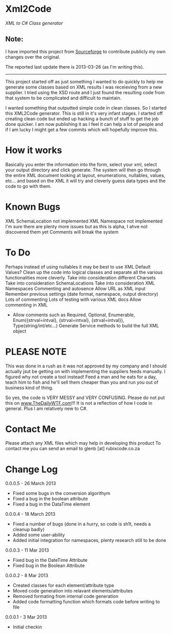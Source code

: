 Xml2Code
========

*XML to C# Class generator*

Note:
---

I have imported this project from [Sourceforge](http://sourceforge.net/projects/simplexmltocode/) to contribute publicly my own changes over the original.

The reported last update there is 2013-03-26 (as I'm writing this).

---


This project started off as just something I wanted to do quickly to help me generate some classes
based on XML results I was receieving from a new supplier.  I tried using the XSD route and I just
found the resulting code from that system to be complicated and difficult to maintain.

I wanted something that outputted simple code in clean classes.  So I started this XML2Code generator.
This is still in it's very infant stages.  I started off creating clean code but ended up hacking a
bunch of stuff to get the job done quicker.  I am now publishing it as I feel it can help a lot of people
and if I am lucky I might get a few commits which will hopefully improve this.

How it works
============

Basically you enter the information into the form, select your xml, select your output directory and click
generate.  The system will then go through the entire XML document looking at layout, enumerations, nullables,
values, etc... and based on the XML it will try and cleverly guess data types and the code to go with them.

Known Bugs
==========

XML SchemaLocation not implemented
XML Namespace not implemented
I'm sure there are plenty more issues but as this is alpha, I ahve not discovered them yet
Comments will break the system

To Do
=====

Perhaps instead of using nullables it may be best to use XML Default Values?
Clean up the code into logical classes and separate all the various functionalities more cleverly.
Take into consideration different Charsets
Take into consideration SchemaLocations
Take into consideration XML Namespaces
Commenting and autosence
Allow URL as XML input
Remember previous settings (date format, namespace, output directory)
Lots of commenting
Lots of testing with various XML docs
Allow commenting in XML
 - Allow comments such as Required, Optional, Enumerable, Enum({strval=intval}, {strval=intval}, {strval=intval}), Type(string/int/etc...)
Generate Service methods to build the full XML object

PLEASE NOTE
===========

This was done in a rush as it was not approved by my company and I should actually jsut be getting on with
implementing the suppliers feeds manually.  I figured why not create a tool instead!
Feed a man and he eats for a day, teach him to fish and he'll sell them cheaper than you and run you out of
business kind of thing.

So yes, the code is VERY MESSY and VERY CONFUSING.  Please do not put this on www.TheDailyWTF.com!!!
It is not a reflection of how I code in general.  Plus I am relatively new to C#.

Contact Me
==========

Please attach any XML files which may help in developing this product
To contact me you can send an email to glenb [at] rubixcode.co.za

Change Log
==========
0.0.0.5 - 26 March 2013
 - Fixed some bugs in the conversion algorithym
 - Fixed a bug in the boolean attribute
 - Fixed a bug in the DataTime element

0.0.0.4 - 18 March 2013
 - Fixed a number of bugs (done in a hurry, so code is sh1t, needs a cleanup badly)
 - Added some user-ability
 - Added initial integration for namespaces, plenty research still to be done

0.0.0.3 - 11 Mar 2013
 - Fixed bug in the DateTime Attribute
 - Fixed bug in the Boolean Attribute

0.0.0.2 - 8 Mar 2013
 - Created classes for each element/attribute type
 - Moved code generation into relavant elements/attributes
 - Removed formating from internal code generation
 - Added code formatting function which formats code before writing to file

0.0.0.1 - 3 Mar 2013
 - Initial checkin